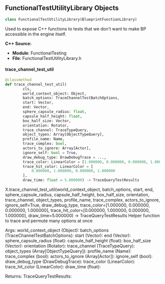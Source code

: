## FunctionalTestUtilityLibrary Objects

```python
class FunctionalTestUtilityLibrary(BlueprintFunctionLibrary)
```

Used to expose C++ functions to tests that we don't want to make BP accessible
in the engine itself.

**C++ Source:**

- **Module**: FunctionalTesting
- **File**: FunctionalTestUtilityLibrary.h

<a id="unreal.FunctionalTestUtilityLibrary.trace_channel_test_util"></a>

#### trace_channel_test_util

```python
@classmethod
def trace_channel_test_util(
        cls,
        world_context_object: Object,
        batch_options: TraceChannelTestBatchOptions,
        start: Vector,
        end: Vector,
        sphere_capsule_radius: float,
        capsule_half_height: float,
        box_half_size: Vector,
        orientation: Rotator,
        trace_channel: TraceTypeQuery,
        object_types: Array[ObjectTypeQuery],
        profile_name: Name,
        trace_complex: bool,
        actors_to_ignore: Array[Actor],
        ignore_self: bool = True,
        draw_debug_type: DrawDebugTrace = ...,
        trace_color: LinearColor = [1.000000, 0.000000, 0.000000, 1.000000],
        trace_hit_color: LinearColor = [
            0.000000, 1.000000, 0.000000, 1.000000
        ],
        draw_time: float = 5.000000) -> TraceQueryTestResults
```

X.trace_channel_test_util(world_context_object, batch_options, start, end, sphere_capsule_radius, capsule_half_height, box_half_size, orientation, trace_channel, object_types, profile_name, trace_complex, actors_to_ignore, ignore_self=True, draw_debug_type, trace_color=[1.000000, 0.000000, 0.000000, 1.000000], trace_hit_color=[0.000000, 1.000000, 0.000000, 1.000000], draw_time=5.000000) -> TraceQueryTestResults
Helper function to trace and permute many options at once

Args:
    world_context_object (Object): 
    batch_options (TraceChannelTestBatchOptions): 
    start (Vector): 
    end (Vector): 
    sphere_capsule_radius (float): 
    capsule_half_height (float): 
    box_half_size (Vector): 
    orientation (Rotator): 
    trace_channel (TraceTypeQuery): 
    object_types (Array[ObjectTypeQuery]): 
    profile_name (Name): 
    trace_complex (bool): 
    actors_to_ignore (Array[Actor]): 
    ignore_self (bool): 
    draw_debug_type (DrawDebugTrace): 
    trace_color (LinearColor): 
    trace_hit_color (LinearColor): 
    draw_time (float): 

Returns:
    TraceQueryTestResults:

<a id="unreal.ScreenshotFunctionalTestBase"></a>